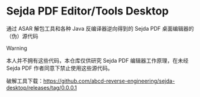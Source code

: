 # Sejda PDF Editor/Tools Desktop

通过 ASAR 解包工具和各种 Java 反编译器逆向得到的 Sejda PDF 桌面编辑器的（伪）源代码

> [!WARNING]
> 
> 本人并不拥有这些代码，本仓库仅供研究 Sejda PDF 编辑器工作原理，在未经 Sejda PDF 作者同意下禁止使用这些源代码。

破解工具下载：https://github.com/abcd-reverse-engineering/sejda-desktop/releases/tag/0.0.0.1
